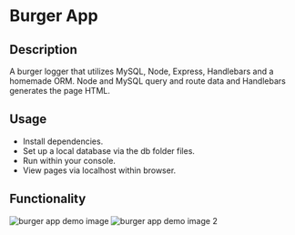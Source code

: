 # Burger App

## Description
A burger logger that utilizes MySQL, Node, Express, Handlebars and a homemade ORM. Node and MySQL query and route data and Handlebars generates the page HTML.

## Usage
* Install dependencies.
* Set up a local database via the db folder files. 
* Run within your console.
* View pages via localhost within browser.

## Functionality
![burger app demo image](assets/img/scrummy-burgers-demo.png)
![burger app demo image 2](assets/img/scrummy-burgers-demo2.png)


